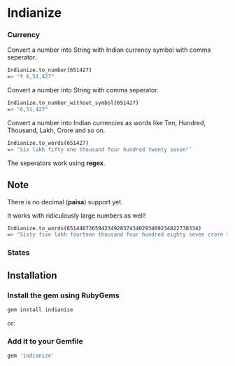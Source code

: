 # Indianize

### Currency

Convert a number into String with Indian currency symbol with comma seperator.

```bash
Indianize.to_number(651427)
=> "₹ 6,51,427"
```

Convert a number into String with comma seperator.

```bash
Indianize.to_number_without_symbol(651427)
=> "6,51,427"
```

Convert a number into Indian currencies as words like Ten, Hundred, Thousand, Lakh, Crore and so on.

```bash
Indianize.to_words(651427)
=> "Six lakh fifty one thousand four hundred twenty seven"`
```

The seperators work using **regex**.

## Note
There is no decimal (**paisa**) support yet.

It works with ridiculously large numbers as well!
```bash
Indianize.to_words(651448736594234928374340293409234822738334)
=> "Sixty five lakh fourteen thousand four hundred eighty seven crore thirty six lakh fifty nine thousand four hundred twenty three crore forty nine lakh twenty eight thousand three hundred seventy four crore thirty four lakh two thousand nine hundred thirty four crore nine lakh twenty three thousand four hundred eighty two crore twenty seven lakh thirty eight thousand three hundred thirty four"`
```

### States
## Installation

### Install the gem using RubyGems

```bash
gem install indianize
```

or:

### Add it to your Gemfile

```ruby
gem 'indianize'
```
